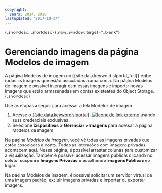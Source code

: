 ```yaml
---
copyright:
  years: 2014, 2018
lastupdated: "2017-10-27"
---
```


{:shortdesc: .shortdesc}
{:new_window: target="_blank"}

# Gerenciando imagens da página Modelos de imagem

A página Modelos de imagem no {{site.data.keyword.slportal_full}} exibe todas as imagens que estão associadas a
uma conta. Na página Modelos de imagem é possível interagir com essas imagens e importar novas imagens que estão armazenadas em
contas existentes do Object Storage.
{:shortdesc}

Use as etapas a seguir para acessar a tela Modelos de imagem.

1. Acesse o [{{site.data.keyword.slportal}} ![Ícone de link externo](../../icons/launch-glyph.svg "Ícone de link externo")](https://control.softlayer.com/) usando suas credenciais exclusivas.
2. Selecione **Dispositivos > Gerenciar > Imagens** para acessar a página Modelos de imagem.

Na página *Modelos de imagem*, você vê todas as imagens privadas que estão associadas à conta. Todas as interações com imagens privadas acontecem aqui. Nessa página, é possível arrastar colunas para customizar a visualização. Também é possível acessar imagens públicas clicando no seletor suspenso **Imagens Privadas** e escolhendo **Imagens Públicas** no lugar. 

Na página Modelos de imagem, é possível solicitar um servidor virtual de uma imagem padrão, excluir imagens privadas e importar ou exportar imagens. 
